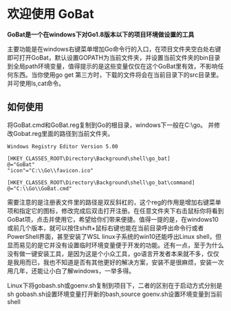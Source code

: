 # 欢迎使用 GoBat

**GoBat是一个在windows下对Go1.8版本以下的项目环境做设置的工具**

主要功能是在windows右键菜单增加Go命令行的入口，在项目文件夹空白处右键即可打开GoBat，默认设置GOPATH为当前文件夹，并设置当前文件夹的bin目录到全局path环境变量，值得提示的是这些变量仅仅在这个GoBat里有效，不影响任何东西。当你使用go get 第三方时，下载的文件将会在当前目录下的src目录里。并可使用ls,cat命令。

## 如何使用

将GoBat.cmd和GoBat.reg复制到Go的根目录，windows下一般在C:\go。
并修改Gobat.reg里面的路径到当前文件夹。

    Windows Registry Editor Version 5.00

	[HKEY_CLASSES_ROOT\Directory\Background\shell\go_bat]
	@="GoBat"
	"icon"="C:\\Go\\favicon.ico"

	[HKEY_CLASSES_ROOT\Directory\Background\shell\go_bat\command]
	@="C:\\Go\\GoBat.cmd"

需要注意的是注册表文件里的路径是双反斜杠的，这个reg的作用是增加右键菜单项和指定它的图标，修改完成后双击打开注册。在任意文件夹下右击鼠标你将看到GoBat项，点击并使用它，希望给你们带来便捷。值得一提的是，在windows10或前几个版本，就可以按住shift+鼠标右键也能在当前目录呼出命令行或者PowerShell界面，甚至安装了WSL linux子系统的win10还能呼出Linux shell，但显而易见的是它并没有设置临时环境变量便于开发的功能。还有一点，至于为什么没有做一键安装工具，是因为这是个小众工具，go语言开发者本来就不多，仅仅是我用而已，我也不知道是否有其他更好的解决方案，安装不是很麻烦，安装一次用几年，还能让小白了解windows，一举多得。

Linux下将gobash.sh或goenv.sh复制到项目下，二者的区别在于启动方式分别是sh gobash.sh设置环境变量打开新的bash,source goenv.sh设置环境变量到当前shell

